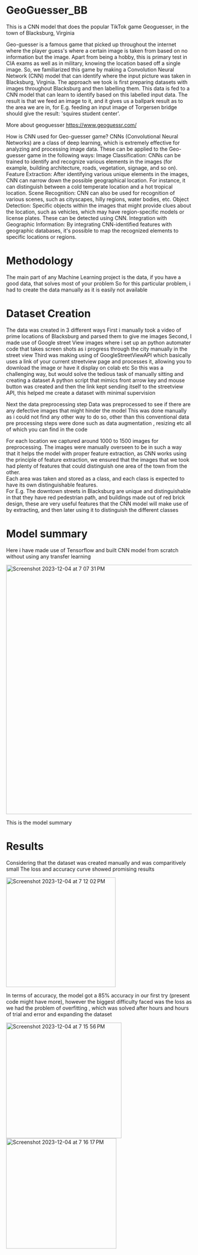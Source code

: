 # GeoGuesser_BB
This is a CNN model that does the popular TikTok game Geoguesser, in the town of Blacksburg, Virginia 

Geo-guesser is a famous game that picked up throughout the internet where the player guess's where a certain image is taken from based on no information but the image. Apart from being a hobby, this is primary test in CIA exams as well as in military, knowing the location based off a single image. So, we familiarized this game by making a Convolution Neural Network (CNN) model that can identify where the input picture was taken in Blacksburg, Virginia. The approach we took is first preparing datasets with images throughout Blacksburg and then labelling them. This data is fed to a CNN model that can learn to identify based on this labelled input data. The result is that we feed an image to it, and it gives us a ballpark result as to the area we are in, for E.g. feeding an input image of Torgersen bridge should give the result: 'squires student center'. 

More about geoguesser https://www.geoguessr.com/

How is CNN used for Geo-guesser game? 
CNNs (Convolutional Neural Networks) are a class of deep learning, which is extremely effective for analyzing and processing image data. These can be applied to the Geo-guesser game in the following ways: 
Image Classification: CNNs can be trained to identify and recognize various elements in the images (for example, building architecture, roads, vegetation, signage, and so on). 
Feature Extraction: After identifying various unique elements in the images, CNN can narrow down the possible geographical location. For instance, it can distinguish between a cold temperate location and a hot tropical location. 
Scene Recognition: CNN can also be used for recognition of various scenes, such as cityscapes, hilly regions, water bodies, etc. 
Object Detection: Specific objects within the images that might provide clues about the location, such as vehicles, which may have region-specific models or license plates. These can be detected using CNN. 
Integration with Geographic Information: By integrating CNN-identified features with geographic databases, it's possible to map the recognized elements to specific locations or regions. 


# Methodology # 
The main part of any Machine Learning project is the data, if you have a good data, that solves most of your problem 
So for this particular problem, i had to create the data manually as it is easily not available 

# Dataset Creation # 

The data was created in 3 different ways 
First i manually took a video of prime locations of Blacksburg and parsed them to give me images 
Second, I made use of Google street View images where i set up an python automater code that takes screen shots as i progress through the city manually in the street view 
Third was making using of GoogleStreetViewAPI which basically uses a link of your current streetview page and processes it, allowing you to download the image or have it display on colab etc 
So this was a challenging way, but would solve the tedious task of manually sitting and creating a dataset 
A python script that mimics front arrow key and mouse button was created and then the link kept sending itself to the streetview API, this helped me create a dataset with minimal supervision 

Next the data preprocessing step 
Data was preprocessed to see if there are any defective images that might hinder the model
This was done manually as i could not find any other way to do so, other than this conventional data pre processing steps were done such as data augmentation , resizing etc all of which you can find in the code


For each location we captured around 1000 to 1500 images for preprocessing.  The images were manually overseen to be in such a way that it helps the model with proper feature extraction, as CNN works using the principle of feature extraction, we ensured that the images that we took had plenty of features that could distinguish one area of the town from the other.  
Each area was taken and stored as a class, and each class is expected to have its own distinguishable features.  
For E.g. The downtown streets in Blacksburg are unique and distinguishable in that they have red pedestrian path, and buildings made out of red brick design, these are very useful features that the CNN model will make use of by extracting, and then later using it to distinguish the different classes  


# Model summary #
Here i have made use of Tensorflow and built CNN model from scratch without using any transfer learning 

<img width="675" alt="Screenshot 2023-12-04 at 7 07 31 PM" src="https://github.com/Sathyanarayanan-ops/GeoGuesser_BB/assets/57038667/febb9b94-5b09-400c-851d-6f8158b5befc">

This is the model summary 

# Results # 

Considering that the dataset was created manually and was comparitively small 
The loss and accuracy curve showed promising results 

<img width="297" alt="Screenshot 2023-12-04 at 7 12 02 PM" src="https://github.com/Sathyanarayanan-ops/GeoGuesser_BB/assets/57038667/6850877a-e878-4fea-97f0-f1ea47e9eee1">

In terms of accuracy, the model got a 85% accuracy in our first try (present code might have more), however the biggest difficulty faced was the loss as we had the problem of overfitting , which was solved after hours and hours of trial and error and expanding the dataset 

<img width="313" alt="Screenshot 2023-12-04 at 7 15 56 PM" src="https://github.com/Sathyanarayanan-ops/GeoGuesser_BB/assets/57038667/7f638fb3-9779-4bf2-8ee4-33fe1928cfc7">


<img width="299" alt="Screenshot 2023-12-04 at 7 16 17 PM" src="https://github.com/Sathyanarayanan-ops/GeoGuesser_BB/assets/57038667/43391de4-cf65-460c-9136-a0b156ccc43b">








